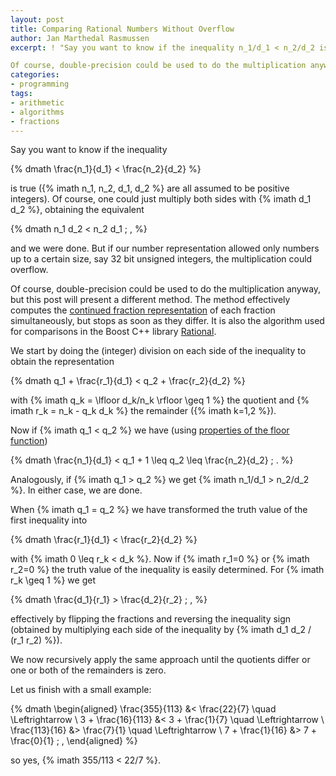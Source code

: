```yaml
---
layout: post
title: Comparing Rational Numbers Without Overflow
author: Jan Marthedal Rasmussen
excerpt: ! "Say you want to know if the inequality n_1/d_1 < n_2/d_2 is true (n_1, n_2, d_1, d_2 are all assumed to be positive integers). Of course, one could just multiply both sides with d_1 d_2, obtaining the equivalent n_1 d_2 < n_2 d_1, and we were done. But if our number representation allowed only numbers up to a certain size, say 32 bit unsigned integers, the multiplication could overflow.

Of course, double-precision could be used to do the multiplication anyway, but this post will present a different method. The method effectively computes the continued fraction representation of each fraction simultaneously, but stops as soon as they differ. It is also the algorithm used for comparisons in the Boost C++ library Rational."
categories:
- programming
tags:
- arithmetic
- algorithms
- fractions
---
```

Say you want to know if the inequality

{% dmath \frac{n_1}{d_1} < \frac{n_2}{d_2} %}

is true ({% imath n_1, n_2, d_1, d_2 %} are all assumed to be positive integers). Of course, one could just multiply both sides with {% imath d_1 d_2 %}, obtaining the equivalent

{% dmath n_1 d_2 < n_2 d_1 \; , %}

and we were done. But if our number representation allowed only numbers up to a certain size, say 32 bit unsigned integers, the multiplication could overflow.

Of course, double-precision could be used to do the multiplication anyway, but this post will present a different method. The method effectively computes the [continued fraction representation](/2009/11/continued-fractions-and-continuants.html) of each fraction simultaneously, but stops as soon as they differ. It is also the algorithm used for comparisons in the Boost C++ library [Rational](http://www.boost.org/doc/libs/release/libs/rational/).

We start by doing the (integer) division on each side of the inequality to obtain the representation

{% dmath q_1 + \frac{r_1}{d_1} < q_2 + \frac{r_2}{d_2} %}

with {% imath q_k = \lfloor d_k/n_k \rfloor \geq 1 %} the quotient and {% imath r_k = n_k - q_k d_k %} the remainder ({% imath k=1,2 %}).

Now if {% imath q_1 < q_2 %} we have (using [properties of the floor function](/2009/09/useful-properties-of-the-floor-and-ceil-functions.html))

{% dmath \frac{n_1}{d_1} < q_1 + 1 \leq q_2 \leq \frac{n_2}{d_2} \; . %}

Analogously, if {% imath q_1 > q_2 %} we get {% imath n_1/d_1 > n_2/d_2 %}. In either case, we are done.

When {% imath q_1 = q_2 %} we have transformed the truth value of the first inequality into

{% dmath \frac{r_1}{d_1} < \frac{r_2}{d_2} %}

with {% imath 0 \leq r_k < d_k %}. Now if {% imath r_1=0 %} or {% imath r_2=0 %} the truth value of the inequality is easily determined. For {% imath r_k \geq 1 %} we get

{% dmath \frac{d_1}{r_1} > \frac{d_2}{r_2} \; , %}

effectively by flipping the fractions and reversing the inequality sign (obtained by multiplying each side of the inequality by {% imath d_1 d_2 / (r_1 r_2) %}).

We now recursively apply the same approach until the quotients differ or one or both of the remainders is zero.

Let us finish with a small example:

{% dmath \begin{aligned} \frac{355}{113} &< \frac{22}{7} \quad \Leftrightarrow \\ 3 + \frac{16}{113} &< 3 + \frac{1}{7} \quad \Leftrightarrow \\ \frac{113}{16} &> \frac{7}{1} \quad \Leftrightarrow \\ 7 + \frac{1}{16} &> 7 + \frac{0}{1} \; , \end{aligned} %}

so yes, {% imath 355/113 < 22/7 %}.
